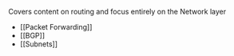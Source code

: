 Covers content on routing and focus entirely on the Network layer
- [[Packet Forwarding]]
- [[BGP]]
- [[Subnets]]

